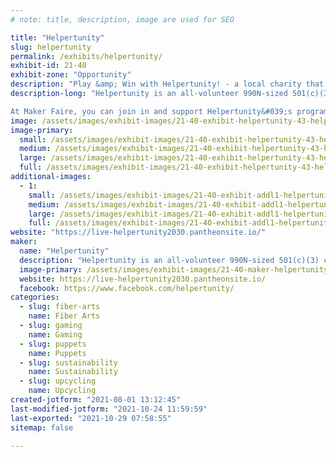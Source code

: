 ```yaml
---
# note: title, description, image are used for SEO

title: "Helpertunity"
slug: helpertunity
permalink: /exhibits/helpertunity/
exhibit-id: 21-40
exhibit-zone: "Opportunity"
description: "Play &amp; Win with Helpertunity! - a local charity that empowers elderly, disabled, &amp; itinerant Makers!"
description-long: "Helpertunity is an all-volunteer 990N-sized 501(c)(3) charity, founded in 2010, that empowers elderly, disabled, and itinerant makers, their caregivers, and their community. The small charity collects and provides upcycled activity resources, craft supplies, and maker-training for its participants&#039; creative and purposeful voluntainment.  Helpertunity&#039;s community-volunteers visit nursing homes and other facilities to provide crafts classes, adaptive games, and holiday festivities, and also packs kits for patients&#039; independent/in-room activity.  With our year 2020-2030 focus on eco-beneficial arts, technology, and vintage carnival-style gameplay; Helpertunity has been researching, advocating, and prototyping ways for greater adaptive technology and play-space access for all ages and abilities. 

At Maker Faire, you can join in and support Helpertunity&#039;s programs by donating /subscribing to sponsor the charity&#039;s unique community efforts; and take part in their fun and games!   Enjoy Helpertunity&#039;s spin-and-win wheel / plush-rescue-pet adoption -or-  Try your hand at Helpertunity&#039;s bottle-bricking interactive art demonstration; that helps the planet by repurposing plastics -or- Show off your sparkle by selecting one of Helpertunity&#039;s artisan-applied glitter tattoos or another unique elder-crafted gift item."
image: /assets/images/exhibit-images/21-40-exhibit-helpertunity-43-helpertunity-fundraiser-booth-at-fl-family-cafe-disability-services-expo-event-378-large.jpg
image-primary: 
  small: /assets/images/exhibit-images/21-40-exhibit-helpertunity-43-helpertunity-fundraiser-booth-at-fl-family-cafe-disability-services-expo-event-378-small.jpg
  medium: /assets/images/exhibit-images/21-40-exhibit-helpertunity-43-helpertunity-fundraiser-booth-at-fl-family-cafe-disability-services-expo-event-378-medium.jpg
  large: /assets/images/exhibit-images/21-40-exhibit-helpertunity-43-helpertunity-fundraiser-booth-at-fl-family-cafe-disability-services-expo-event-378-large.jpg
  full: /assets/images/exhibit-images/21-40-exhibit-helpertunity-43-helpertunity-fundraiser-booth-at-fl-family-cafe-disability-services-expo-event-378-full.jpg
additional-images: 
  - 1:
    small: /assets/images/exhibit-images/21-40-exhibit-addl1-helpertunity-helpertunity-logo-small.png
    medium: /assets/images/exhibit-images/21-40-exhibit-addl1-helpertunity-helpertunity-logo-medium.png
    large: /assets/images/exhibit-images/21-40-exhibit-addl1-helpertunity-helpertunity-logo-large.png
    full: /assets/images/exhibit-images/21-40-exhibit-addl1-helpertunity-helpertunity-logo-full.png
website: "https://live-helpertunity2030.pantheonsite.io/"
maker: 
  name: "Helpertunity"
  description: "Helpertunity is an all-volunteer 990N-sized 501(c)(3) charity, founded in 2010, that empowers elderly, disabled, and itinerant makers, their caregivers, and their community by providing activity resources and training for participants&#039; purposeful voluntainment.  Helpertunity volunteers visit nursing homes and other facilities to provide crafts classes and packs kits for patients&#039; independent/in-room activity.  With our year 2020-2030 focus on eco-beneficial arts, technology, and vintage carnival-style gameplay; Helpertunity has been researching, advocating, and prototyping for greater adaptive technology and play-space access for all ages and abilities."
  image-primary: /assets/images/exhibit-images/21-40-maker-helpertunity-helpertunity-fundraiser-booth-at-fl-family-cafe-disability-services-expo-event-medium.jpg
  website: https://live-helpertunity2030.pantheonsite.io/
  facebook: https://www.facebook.com/helpertunity/
categories: 
  - slug: fiber-arts
    name: Fiber Arts
  - slug: gaming
    name: Gaming
  - slug: puppets
    name: Puppets
  - slug: sustainability
    name: Sustainability
  - slug: upcycling
    name: Upcycling
created-jotform: "2021-08-01 13:12:45"
last-modified-jotform: "2021-10-24 11:59:59"
last-exported: "2021-10-29 07:58:55"
sitemap: false

---
```

